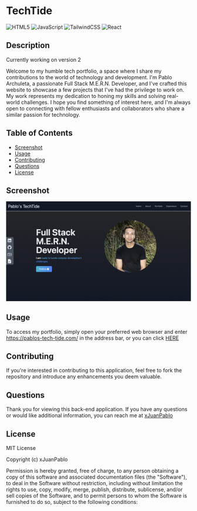 # TechTide
![HTML5](https://img.shields.io/badge/html5-%23E34F26.svg?style=for-the-badge&logo=html5&logoColor=white) ![JavaScript](https://img.shields.io/badge/javascript-%23323330.svg?style=for-the-badge&logo=javascript&logoColor=%23F7DF1E) ![TailwindCSS](https://img.shields.io/badge/tailwindcss-%2338B2AC.svg?style=for-the-badge&logo=tailwind-css&logoColor=white) ![React](https://img.shields.io/badge/react-%2320232a.svg?style=for-the-badge&logo=react&logoColor=%2361DAFB)

## Description
Currently working on version 2

Welcome to my humble tech portfolio, a space where I share my contributions to the world of technology and development. I'm Pablo Archuleta, a passionate Full Stack M.E.R.N. Developer, and I've crafted this website to showcase a few projects that I've had the privilege to work on. My work represents my dedication to honing my skills and solving real-world challenges. I hope you find something of interest here, and I'm always open to connecting with fellow enthusiasts and collaborators who share a similar passion for technology.

## Table of Contents
  * [Screenshot](#screenshot)
  * [Usage](#usage)
  * [Contributing](#contributing)
  * [Questions](#questions)
  * [License](#license)

## Screenshot

![alt text](./src/assets/portfolio/Screenshot.png)

## Usage
To access my portfolio, simply open your preferred web browser and enter https://pablos-tech-tide.com/ in the address bar, or you can click [HERE](https://pablos-tech-tide.com/)

## Contributing
If you're interested in contributing to this application, feel free to fork the repository and introduce any enhancements you deem valuable.


## Questions
Thank you for viewing this back-end application. If you have any questions or would like additional information, you can reach me at [xJuanPablo](https://github.com/xJuanPablo)

## License
MIT License

Copyright (c) xJuanPablo

Permission is hereby granted, free of charge, to any person obtaining a copy of this software and associated documentation files (the "Software"), to deal in the Software without restriction, including without limitation the rights to use, copy, modify, merge, publish, distribute, sublicense, and/or sell copies of the Software, and to permit persons to whom the Software is furnished to do so, subject to the following conditions:
